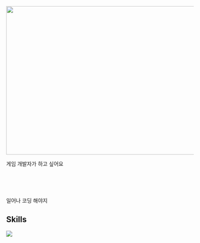 


<a href="https://github.com/devxb/gitanimals">
<img
  src="https://render.gitanimals.org/farms/Jegaldowon"
  width="1000"
  height="400"
/>
</a>
  



게임 개발자가 하고 싶어요

  <!--START_SECTION:waka-->
  <!--END_SECTION:waka-->



<br />
<br />
<br />

일어나 코딩 해야지

## Skills

<img src = "https://camo.githubusercontent.com/4f732a92832c8fd73582085f7bb9ca54bb29e30cb66c01800a49d84f581462eb/68747470733a2f2f696d672e736869656c64732e696f2f62616467652f2d432532332d3233393132303f7374796c653d666c6174266c6f676f3d43253233266c6f676f436f6c6f723d7768697465">

  
</div>



<br />
<br />
<br />


